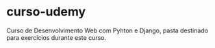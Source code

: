 # curso-udemy
 Curso de Desenvolvimento Web com Pyhton e Django, pasta destinado para exercícios durante este curso.

